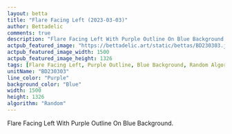 ```yaml
---
layout: betta
title: "Flare Facing Left (2023-03-03)"
author: Bettadelic
comments: true
description: "Flare Facing Left With Purple Outline On Blue Background."
actpub_featured_image: "https://bettadelic.art/static/bettas/BD230303.jpg"
actpub_featured_image_width: 1500
actpub_featured_image_height: 1326
tags: [Flare Facing Left, Purple Outline, Blue Background, Random Algorithm, March 2023]
unitName: "BD230303"
line_color: "Purple"
background_color: "Blue"
width: 1500
height: 1326
algorithm: "Random"
---
```


Flare Facing Left With Purple Outline On Blue Background.
